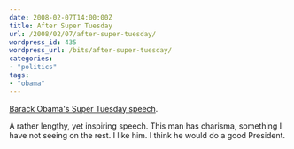 ```yaml
---
date: 2008-02-07T14:00:00Z
title: After Super Tuesday
url: /2008/02/07/after-super-tuesday/
wordpress_id: 435
wordpress_url: /bits/after-super-tuesday/
categories:
- "politics"
tags:
- "obama"
---
```


<a href="http://link.brightcove.com/services/link/bcpid353515028/bctid1407950326">Barack Obama's Super Tuesday speech</a>.

A rather lengthy, yet inspiring speech. This man has charisma, something I have not seeing on the rest. I like him. I think he would do a good President.
